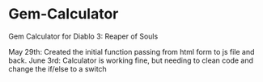 Gem-Calculator
==============

Gem Calculator for Diablo 3: Reaper of Souls

May 29th: Created the initial function passing from html form to js file and back.
June 3rd: Calculator is working fine, but needing to clean code and change the if/else to a switch